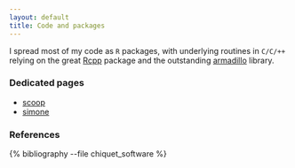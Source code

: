 ```yaml
---
layout: default
title: Code and packages
---
```


I spread most of my code as `R` packages, with underlying routines in
`C/C/++` relying on the great
[Rcpp](http://cran.r-project.org/web/packages/Rcpp/index.html) package
and the outstanding [armadillo](http://arma.sourceforge.net/) library.

### Dedicated pages

* [scoop](scoop.html)
* [simone](simone.html)

### References

{% bibliography --file chiquet_software %}
